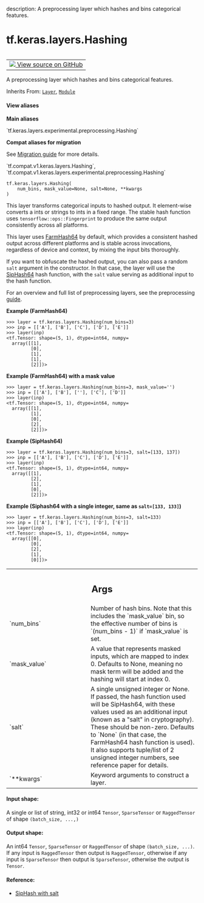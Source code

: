 description: A preprocessing layer which hashes and bins categorical features.

<div itemscope itemtype="http://developers.google.com/ReferenceObject">
<meta itemprop="name" content="tf.keras.layers.Hashing" />
<meta itemprop="path" content="Stable" />
<meta itemprop="property" content="__init__"/>
<meta itemprop="property" content="__new__"/>
</div>

# tf.keras.layers.Hashing

<!-- Insert buttons and diff -->

<table class="tfo-notebook-buttons tfo-api nocontent" align="left">
<td>
  <a target="_blank" href="https://github.com/keras-team/keras/tree/v2.7.0/keras/layers/preprocessing/hashing.py#L27-L206">
    <img src="https://www.tensorflow.org/images/GitHub-Mark-32px.png" />
    View source on GitHub
  </a>
</td>
</table>



A preprocessing layer which hashes and bins categorical features.

Inherits From: [`Layer`](../../../tf/keras/layers/Layer.md), [`Module`](../../../tf/Module.md)

<section class="expandable">
  <h4 class="showalways">View aliases</h4>
  <p>
<b>Main aliases</b>
<p>`tf.keras.layers.experimental.preprocessing.Hashing`</p>

<b>Compat aliases for migration</b>
<p>See
<a href="https://www.tensorflow.org/guide/migrate">Migration guide</a> for
more details.</p>
<p>`tf.compat.v1.keras.layers.Hashing`, `tf.compat.v1.keras.layers.experimental.preprocessing.Hashing`</p>
</p>
</section>

<pre class="devsite-click-to-copy prettyprint lang-py tfo-signature-link">
<code>tf.keras.layers.Hashing(
    num_bins, mask_value=None, salt=None, **kwargs
)
</code></pre>



<!-- Placeholder for "Used in" -->

This layer transforms categorical inputs to hashed output. It element-wise
converts a ints or strings to ints in a fixed range. The stable hash
function uses `tensorflow::ops::Fingerprint` to produce the same output
consistently across all platforms.

This layer uses [FarmHash64](https://github.com/google/farmhash) by default,
which provides a consistent hashed output across different platforms and is
stable across invocations, regardless of device and context, by mixing the
input bits thoroughly.

If you want to obfuscate the hashed output, you can also pass a random `salt`
argument in the constructor. In that case, the layer will use the
[SipHash64](https://github.com/google/highwayhash) hash function, with
the `salt` value serving as additional input to the hash function.

For an overview and full list of preprocessing layers, see the preprocessing
[guide](https://www.tensorflow.org/guide/keras/preprocessing_layers).

**Example (FarmHash64)**

```
>>> layer = tf.keras.layers.Hashing(num_bins=3)
>>> inp = [['A'], ['B'], ['C'], ['D'], ['E']]
>>> layer(inp)
<tf.Tensor: shape=(5, 1), dtype=int64, numpy=
  array([[1],
         [0],
         [1],
         [1],
         [2]])>
```

**Example (FarmHash64) with a mask value**

```
>>> layer = tf.keras.layers.Hashing(num_bins=3, mask_value='')
>>> inp = [['A'], ['B'], [''], ['C'], ['D']]
>>> layer(inp)
<tf.Tensor: shape=(5, 1), dtype=int64, numpy=
  array([[1],
         [1],
         [0],
         [2],
         [2]])>
```

**Example (SipHash64)**

```
>>> layer = tf.keras.layers.Hashing(num_bins=3, salt=[133, 137])
>>> inp = [['A'], ['B'], ['C'], ['D'], ['E']]
>>> layer(inp)
<tf.Tensor: shape=(5, 1), dtype=int64, numpy=
  array([[1],
         [2],
         [1],
         [0],
         [2]])>
```

**Example (Siphash64 with a single integer, same as `salt=[133, 133]`)**

```
>>> layer = tf.keras.layers.Hashing(num_bins=3, salt=133)
>>> inp = [['A'], ['B'], ['C'], ['D'], ['E']]
>>> layer(inp)
<tf.Tensor: shape=(5, 1), dtype=int64, numpy=
  array([[0],
         [0],
         [2],
         [1],
         [0]])>
```

<!-- Tabular view -->
 <table class="responsive fixed orange">
<colgroup><col width="214px"><col></colgroup>
<tr><th colspan="2"><h2 class="add-link">Args</h2></th></tr>

<tr>
<td>
`num_bins`
</td>
<td>
Number of hash bins. Note that this includes the `mask_value` bin,
so the effective number of bins is `(num_bins - 1)` if `mask_value` is
set.
</td>
</tr><tr>
<td>
`mask_value`
</td>
<td>
A value that represents masked inputs, which are mapped to
index 0. Defaults to None, meaning no mask term will be added and the
hashing will start at index 0.
</td>
</tr><tr>
<td>
`salt`
</td>
<td>
A single unsigned integer or None.
If passed, the hash function used will be SipHash64, with these values
used as an additional input (known as a "salt" in cryptography).
These should be non-zero. Defaults to `None` (in that
case, the FarmHash64 hash function is used). It also supports
tuple/list of 2 unsigned integer numbers, see reference paper for details.
</td>
</tr><tr>
<td>
`**kwargs`
</td>
<td>
Keyword arguments to construct a layer.
</td>
</tr>
</table>



#### Input shape:

A single or list of string, int32 or int64 `Tensor`,
`SparseTensor` or `RaggedTensor` of shape `(batch_size, ...,)`



#### Output shape:

An int64 `Tensor`, `SparseTensor` or `RaggedTensor` of shape
`(batch_size, ...)`. If any input is `RaggedTensor` then output is
`RaggedTensor`, otherwise if any input is `SparseTensor` then output is
`SparseTensor`, otherwise the output is `Tensor`.



#### Reference:

- [SipHash with salt](https://www.131002.net/siphash/siphash.pdf)


